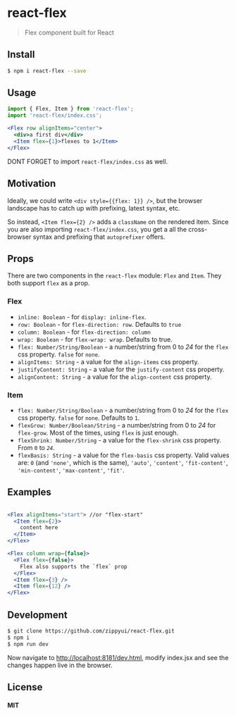 # react-flex

> Flex component built for React

## Install

```sh
$ npm i react-flex --save
```

## Usage

```jsx
import { Flex, Item } from 'react-flex';
import 'react-flex/index.css';

<Flex row alignItems="center">
  <div>a first div</div>
  <Item flex={1}>flexes to 1</Item>
</Flex>
```

DONT FORGET to import `react-flex/index.css` as well.

## Motivation

Ideally, we could write `<div style={{flex: 1}} />`, but the browser landscape has to catch up with prefixing, latest syntax, etc.

So instead, `<Item flex={2} />` adds a `className` on the rendered item. Since you are also importing `react-flex/index.css`, you get a all the cross-browser syntax and prefixing that `autoprefixer` offers.

## Props

There are two components in the `react-flex` module: `Flex` and `Item`. They both support `flex` as a prop.

### Flex

 * `inline: Boolean` - for `display: inline-flex`.
 * `row: Boolean` - for `flex-direction: row`. Defaults to `true`
 * `column: Boolean` - for `flex-direction: column`
 * `wrap: Boolean` - for `flex-wrap: wrap`. Defaults to true.
 * `flex: Number/String/Boolean` - a number/string from 0 to *24* for the `flex` css property. `false` for `none`.
 * `alignItems: String` - a value for the `align-items` css property.
 * `justifyContent: String` - a value for the `justify-content` css property.
 * `alignContent: String` - a value for the `align-content` css property.

### Item

* `flex: Number/String/Boolean` - a number/string from 0 to *24* for the `flex` css property. `false` for `none`. Defaults to `1`.
* `flexGrow: Number/Boolean/String` - a number/string from 0 to *24* for `flex-grow`. Most of the times, using `flex` is just enough.
* `flexShrink: Number/String` - a value for the `flex-shrink` css property. From `0` to *`24`*.
* `flexBasis: String` - a value for the `flex-basis` css property. Valid values are: `0` (and `'none'`, which is the same), `'auto'`, `'content'`, `'fit-content'`, `'min-content'`, `'max-content'`, `'fit'`.


## Examples

```jsx

<Flex alignItems="start"> //or "flex-start"
  <Item flex={2}>
    content here
  </Item>
</Flex>

<Flex column wrap={false}>
  <Flex flex={false}>
    Flex also supports the `flex` prop 
  </Flex>
  <Item flex={3} />
  <Item flex={12} />
</Flex>
```

## Development

```sh
$ git clone https://github.com/zippyui/react-flex.git
$ npm i
$ npm run dev
```

Now navigate to [http://localhost:8181/dev.html](http://localhost:8181/dev.html), modify index.jsx and see the changes happen live in the browser.
## License

#### MIT



